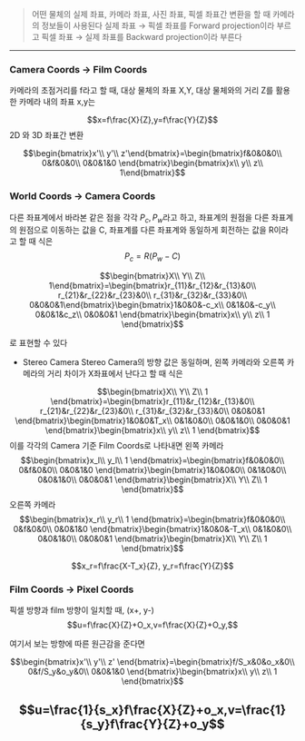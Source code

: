 >어떤 물체의 실제 좌표, 카메라 좌표, 사진 좌표, 픽셀 좌표간 변환을 할 때 카메라의 정보들이 사용된다
>실제 좌표 → 픽셀 좌표를 Forward projection이라 부르고
>픽셀 좌표 → 실제 좌표를 Backward projection이라 부른다
---
### Camera Coords → Film Coords
카메라의 초점거리를 f라고 할 때, 대상 물체의 좌표 X,Y, 대상 물체와의 거리 Z를 활용한 카메라 내의 좌표 x,y는

$$x=f\frac{X}{Z},y=f\frac{Y}{Z}$$
2D 와 3D 좌표간 변환

$$\begin{bmatrix}x'\\ y'\\ z'\end{bmatrix}=\begin{bmatrix}f&0&0&0\\ 0&f&0&0\\ 0&0&1&0 \end{bmatrix}\begin{bmatrix}x\\ y\\ z\\ 1\end{bmatrix}$$

### World Coords → Camera Coords
다른 좌표계에서 바라본 같은 점을 각각 $P_c, P_w$라고 하고, 
좌표계의 원점을 다른 좌표계의 원점으로 이동하는 값을 C, 
좌표계를 다른 좌표계와 동일하게 회전하는 값을 R이라고 할 때 식은
$$P_c=R(P_w-C)$$

$$\begin{bmatrix}X\\ Y\\ Z\\ 1\end{bmatrix}=\begin{bmatrix}r_{11}&r_{12}&r_{13}&0\\ r_{21}&r_{22}&r_{23}&0\\ r_{31}&r_{32}&r_{33}&0\\ 0&0&0&1\end{bmatrix}\begin{bmatrix}1&0&0&-c_x\\ 0&1&0&-c_y\\ 0&0&1&c_z\\ 0&0&0&1 \end{bmatrix}\begin{bmatrix}x\\ y\\ z\\ 1 \end{bmatrix}$$

로 표현할 수 있다
- Stereo Camera
Stereo Camera의 방향 값은 동일하며, 왼쪽 카메라와 오른쪽 카메라의 거리 차이가 X좌표에서 난다고 할 때 식은

$$\begin{bmatrix}X\\ Y\\ Z\\ 1 \end{bmatrix}=\begin{bmatrix}r_{11}&r_{12}&r_{13}&0\\ r_{21}&r_{22}&r_{23}&0\\ r_{31}&r_{32}&r_{33}&0\\ 0&0&0&1 \end{bmatrix}\begin{bmatrix}1&0&0&T_x\\ 0&1&0&0\\ 0&0&1&0\\ 0&0&0&1 \end{bmatrix}\begin{bmatrix}x\\ y\\ z\\ 1 \end{bmatrix}$$
이를 각각의 Camera 기준 Film Coords로 나타내면
왼쪽 카메라
$$\begin{bmatrix}x_l\\ y_l\\ 1 \end{bmatrix}=\begin{bmatrix}f&0&0&0\\ 0&f&0&0\\ 0&0&1&0 \end{bmatrix}\begin{bmatrix}1&0&0&0\\ 0&1&0&0\\ 0&0&1&0\\ 0&0&0&1 \end{bmatrix}\begin{bmatrix}X\\ Y\\ Z\\ 1 \end{bmatrix}$$
오른쪽 카메라
$$\begin{bmatrix}x_r\\ y_r\\ 1 \end{bmatrix}=\begin{bmatrix}f&0&0&0\\ 0&f&0&0\\ 0&0&1&0 \end{bmatrix}\begin{bmatrix}1&0&0&-T_x\\ 0&1&0&0\\ 0&0&1&0\\ 0&0&0&1 \end{bmatrix}\begin{bmatrix}X\\ Y\\ Z\\ 1 \end{bmatrix}$$

$$x_r=f\frac{X-T_x}{Z}, y_r=f\frac{Y}{Z}$$
### Film Coords → Pixel Coords
픽셀 방향과 film 방향이 일치할 때, (x+, y-)
$$u=f\frac{X}{Z}+O_x,v=f\frac{X}{Z}+O_y,$$

여기서 보는 방향에 따른 원근감을 준다면

$$\begin{bmatrix}x'\\ y'\\ z' \end{bmatrix}=\begin{bmatrix}f/S_x&0&o_x&0\\ 0&f/S_y&o_y&0\\ 0&0&1&0 \end{bmatrix}\begin{bmatrix}x\\ y\\ z\\ 1 \end{bmatrix}$$

$$u=\frac{1}{s_x}f\frac{X}{Z}+o_x,v=\frac{1}{s_y}f\frac{Y}{Z}+o_y$$
---
